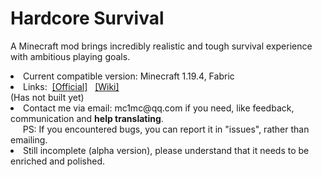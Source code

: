 # Hardcore Survival

<p>A Minecraft mod brings incredibly realistic and tough survival experience with ambitious playing goals.</p>
<li>Current compatible version: Minecraft 1.19.4, Fabric</li>
<li>Links:&nbsp;&nbsp;<a href="http://hcs.coolpage.biz/">[Official]</a>&nbsp;&nbsp;
<a href="https://www.mcmod.cn/">[Wiki]</a></li>(Has not built yet)
<li>Contact me via email: mc1mc@qq.com if you need, like feedback, communication and <b>help translating</b>.
<br/>&nbsp;&nbsp;&nbsp;&nbsp;&nbsp;PS: If you encountered bugs, you can report it in "issues", rather than emailing.</li>
<li>Still incomplete (alpha version), please understand that it needs to be enriched and polished.</li>
